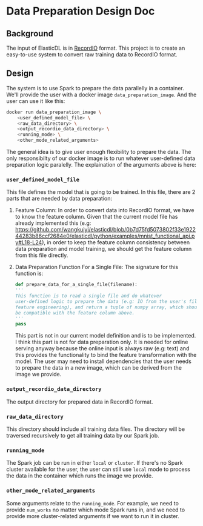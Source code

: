 
# Data Preparation Design Doc

 ## Background

 The input of ElasticDL is in [RecordIO](https://github.com/ElasticDL/pyrecordio) format. This project is to create an easy-to-use system to convert raw training data to RecordIO format.

 ## Design
The system is to use Spark to prepare the data parallelly in a container. We'll provide the user with a docker image `data_preparation_image`. And the user can use it like this:
```bash
docker run data_preparation_image \
    <user_defined_model_file> \
    <raw_data_directory> \
    <output_recordio_data_directory> \
    <running_mode> \
    <other_mode_related_arguments>
```
The general idea is to give user enough flexibility to prepare the data. The only responsibilty of our docker image is to run whatever user-defined data preparation logic paralelly. The explaination of the arguments above is here:


### `user_defined_model_file`

 This file defines the model that is going to be trained. In this file, there are 2 parts that are needed by data preparation:

 1. Feature Column: In order to convert data into RecordIO format, we have to know the feature column. Given that the current model file has already implemented this (e.g: https://github.com/wangkuiyi/elasticdl/blob/0b7d75fd5073802f33e192244283b86ccf2684e0/elasticdl/python/examples/mnist_functional_api.py#L18-L24), in order to keep the feature column consistency between data preparation and model training, we should get the feature column from this file directly.

 2. Data Preparation Function For a Single File: The signature for this function is:
    ```python
    def prepare_data_for_a_single_file(filename):
    '''
    This function is to read a single file and do whatever 
    user-defined logic to prepare the data (e.g: IO from the user's file system, 
    feature engineering), and return a tuple of numpy array, which should 
    be compatible with the feature column above.
    '''
    pass
    ```
    This part is not in our current model definition and is to be implemented. I think this part is not for data preparation only. It is needed for online serving anyway because the online input is always raw (e.g: text) and this provides the functionality to bind the feature transformation with the model. The user may need to install dependencies that the user needs to prepare the data in a new image, which can be derived from the image we provide.


### `output_recordio_data_directory`
The output directory for prepared data in RecordIO format.

### `raw_data_directory`
This directory should include all training data files. The directory will be traversed recursively to get all training data by our Spark job.


### `running_mode`
The Spark job can be run in either `local` or `cluster`. If there's no Spark cluster available for the user, the user can still use `local` mode to process the data in the container which runs the image we provide.

### `other_mode_related_arguments`
Some arguments relate to the `running_mode`. For example, we need to provide `num_works` no matter which mode Spark runs in, and we need to provide more cluster-related arguments if we want to run it in cluster.
